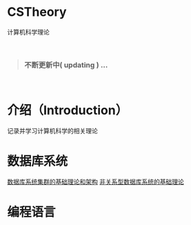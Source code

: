 # CSTheory
计算机科学理论

<br>

> ### 不断更新中( updating ) ...

<br>

# 介绍（Introduction）
记录并学习计算机科学的相关理论

# 数据库系统
[数据库系统集群的基础理论和架构](https://github.com/Lvsi-China/Sherk/blob/master/docs/README.chapter3.md)
[非关系型数据库系统的基础理论](https://github.com/Lvsi-China/CSTheory/blob/master/docs/nosql.md)

# 编程语言
